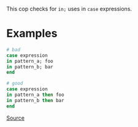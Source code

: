 
This cop checks for `in;` uses in `case` expressions.

# Examples

```ruby
# bad
case expression
in pattern_a; foo
in pattern_b; bar
end

# good
case expression
in pattern_a then foo
in pattern_b then bar
end
```

[Source](http://www.rubydoc.info/gems/rubocop/RuboCop/Cop/Style/InPatternThen)